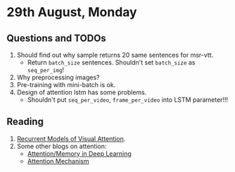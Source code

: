 # 29th August, Monday

## Questions and TODOs
1. Should find out why sample returns 20 same sentences for msr-vtt.
	* Return `batch_size` sentences. Shouldn't set `batch_size` as `seq_per_img`!
2. Why preprocessing images?
3. Pre-training with mini-batch is ok.
4. Design of attention lstm has some problems.
	* Shouldn't put `seq_per_video`, `frame_per_video` into LSTM parameter!!!

## Reading

1. [Recurrent Models of Visual Attention](https://arxiv.org/pdf/1406.6247v1.pdf).
2. Some other blogs on attention:
	* [Attention/Memory in Deep Learning](http://blog.themusio.com/2016/03/25/attentionmemory-in-deep-learning/)
	* [Attention Mechanism](https://blog.heuritech.com/2016/01/20/attention-mechanism/)